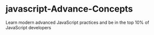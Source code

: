 # javascript-Advance-Concepts
Learn modern advanced JavaScript practices and be in the top 10% of JavaScript developers
